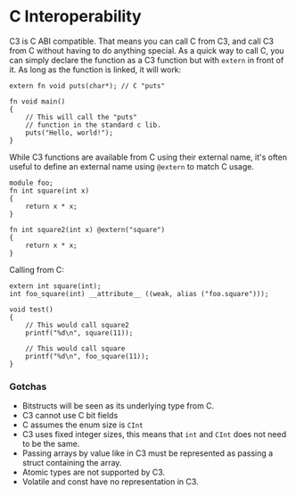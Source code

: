 # C Interoperability

C3 is C ABI compatible. That means you can call C from C3, and call C3 from C without having to
do anything special. As a quick way to call C, you can simply declare the function as a 
C3 function but with `extern` in front of it. As long as the function is linked, it will work:

    extern fn void puts(char*); // C "puts"

    fn void main()
    {
        // This will call the "puts"
        // function in the standard c lib.
        puts("Hello, world!"); 
    }

While C3 functions are available from C using their external name, it's often useful to
define an external name using `@extern` to match C usage.


    module foo;
    fn int square(int x)
    {
        return x * x;
    }

    fn int square2(int x) @extern("square")
    {
        return x * x;
    }

Calling from C:

    extern int square(int);
    int foo_square(int) __attribute__ ((weak, alias ("foo.square")));

    void test()
    {
        // This would call square2
        printf("%d\n", square(11));

        // This would call square
        printf("%d\n", foo_square(11));
    }

### Gotchas

- Bitstructs will be seen as its underlying type from C. 
- C3 cannot use C bit fields
- C assumes the enum size is `CInt`
- C3 uses fixed integer sizes, this means that `int` and `CInt` does not need to be the same.
- Passing arrays by value like in C3 must be represented as passing a struct containing the array.
- Atomic types are not supported by C3.
- Volatile and const have no representation in C3.
